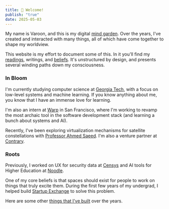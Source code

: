```yaml
---
title: 👋 Welcome!
publish: "true"
date: 2025-05-03
---
```

My name is Varoon, and this is my digital [mind garden](https://nesslabs.com/mind-garden). Over the years, I've created and interacted with many things, all of which have come together to shape my worldview.

This website is my effort to document some of this. In it you'll find my [readings](readings.md), writings, and [beliefs](beliefs.md). It's unstructured by design, and presents several winding paths down my consciousness.

### In Bloom 

I'm currently studying computer science at [Georgia Tech](https://www.gatech.edu), with a focus on low-level systems and machine learning. If you know anything about me, you know that I have an immense love for learning. 

I'm also an intern at [Warp](https://warp.dev) in San Francisco, where I'm working to revamp the most archaic tool in the software development stack (and learning a bunch about systems and AI). 

Recently, I've been exploring virtualization mechanisms for satellite constellations with [Professor Ahmed Saeed](https://saeed.github.io/). I'm also a venture partner at [Contrary](https://www.contrary.com).

### Roots

Previously, I worked on UX for security data at [Censys](https://censys.io) and AI tools for Higher Education at [Noodle](https://www.noodle.com).

One of my core beliefs is that spaces should exist for people to work on things that truly excite them. During the first few years of my undergrad, I helped build [Startup Exchange](https://www.startup.exchange) to solve this problem.

Here are some other [things that I've built](projects.md) over the years.